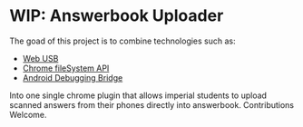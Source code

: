 # WIP: Answerbook Uploader
The goad of this project is to combine technologies such as: 

 - [Web USB](https://developer.mozilla.org/en-US/docs/Web/API/USB)
 - [Chrome fileSystem API](https://developer.chrome.com/apps/fileSystem)
 - [Android Debugging Bridge](https://developer.android.com/studio/command-line/adb)

Into one single chrome plugin that allows imperial students to upload scanned answers from their phones directly into answerbook. 
Contributions Welcome.
